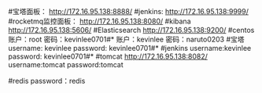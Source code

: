 #宝塔面板：
http://172.16.95.138:8888/
#jenkins:
http://172.16.95.138:9999/
#rocketmq监控面板：
http://172.16.95.138:8080/
#kibana
http://172.16.95.138:5606/
#Elasticsearch
http://172.16.95.138:9200/
#centos
账户：root
密码：kevinlee0701#*
账户：kevinlee
密码：naruto0203
#宝塔
username: kevinlee
password: kevinlee0701#*
#jenkins
username:kevinlee
password: kevinlee0701#*
#tomcat
http://172.16.95.138:8082/
username:tomcat
password:tomcat

#redis
password：redis